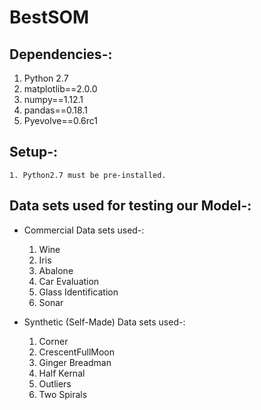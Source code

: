 # BestSOM

## Dependencies-:

  1. Python 2.7
  2. matplotlib==2.0.0
  3. numpy==1.12.1
  4. pandas==0.18.1
  5. Pyevolve==0.6rc1
  
## Setup-:

	1. Python2.7 must be pre-installed. 

## Data sets used for testing our Model-:

* Commercial Data sets used-:
	 
   1. Wine
   2. Iris
   3. Abalone
   4. Car Evaluation
   5. Glass Identification
   6. Sonar

* Synthetic (Self-Made) Data sets used-:
 
   1. Corner
   2. CrescentFullMoon
   3. Ginger Breadman
   4. Half Kernal
   5. Outliers
   6. Two Spirals 
   


